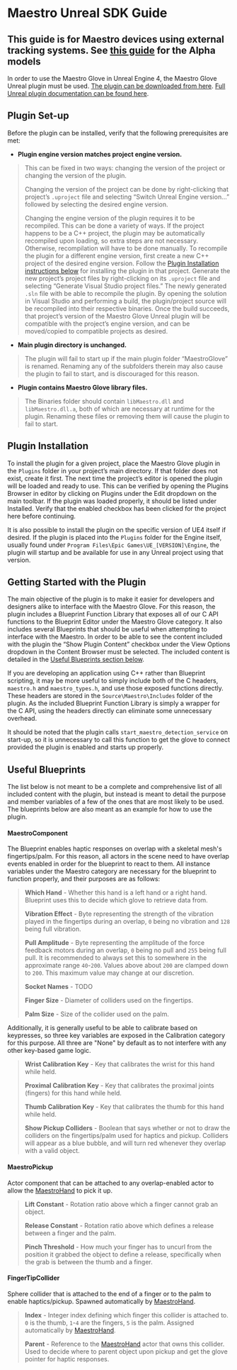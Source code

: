 # Maestro Unreal SDK Guide

## This guide is for Maestro devices using external tracking systems. See [this guide](./Alpha_README.md) for the Alpha models

In order to use the Maestro Glove in Unreal Engine 4, the Maestro Glove Unreal plugin must be used. [The plugin can be downloaded from here](https://github.com/Contact-Control-Interfaces/maestro-sdk-unreal/releases/tag/v0.1a). [Full Unreal plugin documentation can be found here](https://docs.unrealengine.com/latest/INT/Programming/Plugins/).

## Plugin Set-up
Before the plugin can be installed, verify that the following prerequisites are met:

+ **Plugin engine version matches project engine version.**
> This can be fixed in two ways: changing the version of the project or changing the version of the plugin. 
> 
> Changing the version of the project can be done by right-clicking that project’s `.uproject` file and selecting “Switch Unreal Engine version…” followed by selecting the desired engine version.
> 
> Changing the engine version of the plugin requires it to be recompiled. This can be done a variety of ways. If the project happens to be a C++ project, the plugin may be automatically recompiled upon loading, so extra steps are not necessary. Otherwise, recompilation will have to be done manually. To recompile the plugin for a different engine version, first create a new C++ project of the desired engine version. Follow the [Plugin Installation instructions below](#plugin-installation) for installing the plugin in that project. Generate the new project’s project files by right-clicking on its `.uproject` file and selecting “Generate Visual Studio project files.” The newly generated `.sln` file with be able to recompile the plugin. By opening the solution in Visual Studio and performing a build, the plugin/project source will be recompiled into their respective binaries. Once the build succeeds, that project’s version of the Maestro Glove Unreal plugin will be compatible with the project’s engine version, and can be moved/copied to compatible projects as desired.

+ **Main plugin directory is unchanged.**
> The plugin will fail to start up if the main plugin folder “MaestroGlove” is renamed. Renaming any of the subfolders therein may also cause the plugin to fail to start, and is discouraged for this reason.

+ **Plugin contains Maestro Glove library files.**
> The Binaries folder should contain `libMaestro.dll` and `libMaestro.dll.a`, both of which are necessary at runtime for the plugin. Renaming these files or removing them will cause the plugin to fail to start.

## Plugin Installation
To install the plugin for a given project, place the Maestro Glove plugin in the `Plugins` folder in your project’s main directory. If that folder does not exist, create it first. The next time the project’s editor is opened the plugin will be loaded and ready to use. This can be verified by opening the Plugins Browser in editor by clicking on Plugins under the Edit dropdown on the main toolbar. If the plugin was loaded properly, it should be listed under Installed. Verify that the enabled checkbox has been clicked for the project here before continuing.

It is also possible to install the plugin on the specific version of UE4 itself if desired. If the plugin is placed into the `Plugins` folder for the Engine itself, usually found under `Program Files\Epic Games\UE_[VERSION]\Engine`, the plugin will startup and be available for use in any Unreal project using that version.

## Getting Started with the Plugin
The main objective of the plugin is to make it easier for developers and designers alike to interface with the Maestro Glove. For this reason, the plugin includes a Blueprint Function Library that exposes all of our C API functions to the Blueprint Editor under the Maestro Glove category. It also includes several Blueprints that should be useful when attempting to interface with the Maestro. In order to be able to see the content included with the plugin the “Show Plugin Content” checkbox under the View Options dropdown in the Content Browser must be selected. The included content is detailed in the [Useful Blueprints section below](#useful-blueprints).

If you are developing an application using C++ rather than Blueprint scripting, it may be more useful to simply include both of the C headers, `maestro.h` and `maestro_types.h`, and use those exposed functions directly. These headers are stored in the `Source\Maestro\Includes` folder of the plugin. As the included Blueprint Function Library is simply a wrapper for the C API, using the headers directly can eliminate some unnecessary overhead.

It should be noted that the plugin calls `start_maestro_detection_service` on start-up, so it is unnecessary to call this function to get the glove to connect provided the plugin is enabled and starts up properly.

## Useful Blueprints
The list below is not meant to be a complete and comprehensive list of all included content with the plugin, but instead is meant to detail the purpose and member variables of a few of the ones that are most likely to be used. The blueprints below are also meant as an example for how to use the plugin.
#### MaestroComponent
The Blueprint enables haptic responses on overlap with a skeletal mesh's fingertips/palm. For this reason, all actors in the scene need to have overlap events enabled in order for the blueprint to react to them. All instance variables under the Maestro category are necessary for the blueprint to function properly, and their purposes are as follows:
> **Which Hand** - Whether this hand is a left hand or a right hand. Blueprint uses this to decide which glove to retrieve data from.
> 
> **Vibration Effect** - Byte representing the strength of the vibration played in the fingertips during an overlap, `0` being no vibration and `128` being full vibration.
> 
> **Pull Amplitude** - Byte representing the amplitude of the force feedback motors during an overlap, `0` being no pull and `255` being full pull. It is recommended to always set this to somewhere in the approximate range `40`-`200`. Values above about `200` are clamped down to `200`. This maximum value may change at our discretion.
>
> **Socket Names** - TODO
>
> **Finger Size** - Diameter of colliders used on the fingertips.
>
> **Palm Size** - Size of the collider used on the palm.

Additionally, it is generally useful to be able to calibrate based on keypresses, so three key variables are exposed in the Calibration category for this purpose. All three are "None" by default as to not interfere with any other key-based game logic.
> **Wrist Calibration Key** - Key that calibrates the wrist for this hand while held.
> 
> **Proximal Calibration Key** - Key that calibrates the proximal joints (fingers) for this hand while held.
>
> **Thumb Calibration Key** - Key that calibrates the thumb for this hand while held.
>
> **Show Pickup Colliders** - Boolean that says whether or not to draw the colliders on the fingertips/palm used for haptics and pickup. Colliders will appear as a blue bubble, and will turn red whenever they overlap with a valid object.

#### MaestroPickup
Actor component that can be attached to any overlap-enabled actor to allow the [MaestroHand](#maestrohand) to pick it up.
> **Lift Constant** - Rotation ratio above which a finger cannot grab an object.
>
> **Release Constant** - Rotation ratio above which defines a release between a finger and the palm.
>
> **Pinch Threshold** - How much your finger has to uncurl from the position it grabbed the object to define a release, specifically when the grab is between the thumb and a finger. 

#### FingerTipCollider
Sphere collider that is attached to the end of a finger or to the palm to enable haptics/pickup. Spawned automatically by [MaestroHand](#maestrohand).
> **Index** - Integer index defining which finger this collider is attached to. `0` is the thumb, `1`-`4` are the fingers, `5` is the palm. Assigned automatically by [MaestroHand](#maestrohand).
>
> **Parent** - Reference to the [MaestroHand](#maestrohand) actor that owns this collider. Used to decide where to parent object upon pickup and get the glove pointer for haptic responses.
